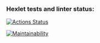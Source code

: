 ### Hexlet tests and linter status:
[![Actions Status](https://github.com/prejni/frontend-project-44/actions/workflows/hexlet-check.yml/badge.svg)](https://github.com/prejni/frontend-project-44/actions)

[![Maintainability](https://api.codeclimate.com/v1/badges/6adf4a67c2ec47583aca/maintainability)](https://codeclimate.com/github/prejni/frontend-project-44/maintainability)